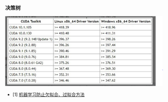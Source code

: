 ### 决策树


![image](https://raw.githubusercontent.com/CPS-zhangX/PhD-Study/master/images/cuda%20install2.png)



- [1] [机器学习防止欠拟合、过拟合方法](https://zhuanlan.zhihu.com/p/29707029)
